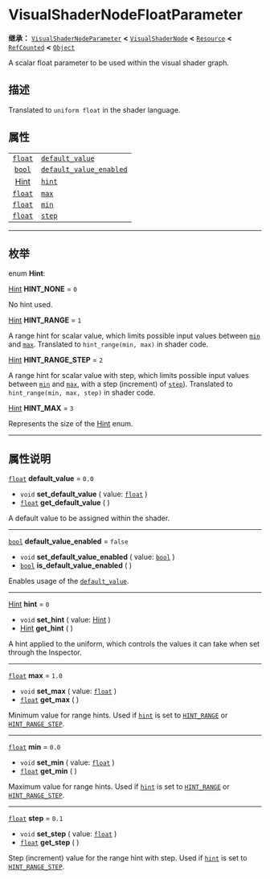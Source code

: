 <!-- ⚠ 请勿编辑本文件 ⚠ -->
<!-- 本文档使用脚本从 WeDot 引擎源码仓库生成。 -->
<!-- 生成脚本：https://github.com/WeDot-Engine/WeDot/tree/4.3/doc/tools/make_md.py； -->
<!-- 原文件：https://github.com/WeDot-Engine/WeDot/tree/4.3/doc/classes/VisualShaderNodeFloatParameter.xml。 -->

<div id="_class_visualshadernodefloatparameter"></div>

# VisualShaderNodeFloatParameter

**继承：** [`VisualShaderNodeParameter`](class_visualshadernodeparameter.md) **<** [`VisualShaderNode`](class_visualshadernode.md) **<** [`Resource`](class_resource.md) **<** [`RefCounted`](class_refcounted.md) **<** [`Object`](class_object.md)

A scalar float parameter to be used within the visual shader graph.

## 描述

Translated to `uniform float` in the shader language.

## 属性

|||
|:-:|:--|
| [`float`](class_float.md)                         | [`default_value`](class_visualshadernodefloatparameter.md#class_visualshadernodefloatparameter_property_default_value)                 | ``0.0``   |
| [`bool`](class_bool.md)                           | [`default_value_enabled`](class_visualshadernodefloatparameter.md#class_visualshadernodefloatparameter_property_default_value_enabled) | ``false`` |
| [Hint](#enum_visualshadernodefloatparameter_hint) | [`hint`](class_visualshadernodefloatparameter.md#class_visualshadernodefloatparameter_property_hint)                                   | ``0``     |
| [`float`](class_float.md)                         | [`max`](class_visualshadernodefloatparameter.md#class_visualshadernodefloatparameter_property_max)                                     | ``1.0``   |
| [`float`](class_float.md)                         | [`min`](class_visualshadernodefloatparameter.md#class_visualshadernodefloatparameter_property_min)                                     | ``0.0``   |
| [`float`](class_float.md)                         | [`step`](class_visualshadernodefloatparameter.md#class_visualshadernodefloatparameter_property_step)                                   | ``0.1``   |

<!-- rst-class:: classref-section-separator -->

---

## 枚举

<div id="_class_enum_visualshadernodefloatparameter_hint"></div>

enum **Hint**: <div id="enum_visualshadernodefloatparameter_hint"></div>

<div id="_class_visualshadernodefloatparameter_constant_hint_none"></div>

[Hint](#enum_visualshadernodefloatparameter_hint) **HINT_NONE** = ``0``

No hint used.

<div id="_class_visualshadernodefloatparameter_constant_hint_range"></div>

[Hint](#enum_visualshadernodefloatparameter_hint) **HINT_RANGE** = ``1``

A range hint for scalar value, which limits possible input values between [`min`](class_visualshadernodefloatparameter.md#class_visualshadernodefloatparameter_property_min) and [`max`](class_visualshadernodefloatparameter.md#class_visualshadernodefloatparameter_property_max). Translated to `hint_range(min, max)` in shader code.

<div id="_class_visualshadernodefloatparameter_constant_hint_range_step"></div>

[Hint](#enum_visualshadernodefloatparameter_hint) **HINT_RANGE_STEP** = ``2``

A range hint for scalar value with step, which limits possible input values between [`min`](class_visualshadernodefloatparameter.md#class_visualshadernodefloatparameter_property_min) and [`max`](class_visualshadernodefloatparameter.md#class_visualshadernodefloatparameter_property_max), with a step (increment) of [`step`](class_visualshadernodefloatparameter.md#class_visualshadernodefloatparameter_property_step)). Translated to `hint_range(min, max, step)` in shader code.

<div id="_class_visualshadernodefloatparameter_constant_hint_max"></div>

[Hint](#enum_visualshadernodefloatparameter_hint) **HINT_MAX** = ``3``

Represents the size of the [Hint](#enum_visualshadernodefloatparameter_hint) enum.

<!-- rst-class:: classref-section-separator -->

---

## 属性说明

<div id="_class_visualshadernodefloatparameter_property_default_value"></div>

[`float`](class_float.md) **default_value** = ``0.0`` <div id="class_visualshadernodefloatparameter_property_default_value"></div>

- `void` **set_default_value** ( value: [`float`](class_float.md) )
- [`float`](class_float.md) **get_default_value** ( )

A default value to be assigned within the shader.

<!-- rst-class:: classref-item-separator -->

---

<div id="_class_visualshadernodefloatparameter_property_default_value_enabled"></div>

[`bool`](class_bool.md) **default_value_enabled** = ``false`` <div id="class_visualshadernodefloatparameter_property_default_value_enabled"></div>

- `void` **set_default_value_enabled** ( value: [`bool`](class_bool.md) )
- [`bool`](class_bool.md) **is_default_value_enabled** ( )

Enables usage of the [`default_value`](class_visualshadernodefloatparameter.md#class_visualshadernodefloatparameter_property_default_value).

<!-- rst-class:: classref-item-separator -->

---

<div id="_class_visualshadernodefloatparameter_property_hint"></div>

[Hint](#enum_visualshadernodefloatparameter_hint) **hint** = ``0`` <div id="class_visualshadernodefloatparameter_property_hint"></div>

- `void` **set_hint** ( value: [Hint](#enum_visualshadernodefloatparameter_hint) )
- [Hint](#enum_visualshadernodefloatparameter_hint) **get_hint** ( )

A hint applied to the uniform, which controls the values it can take when set through the Inspector.

<!-- rst-class:: classref-item-separator -->

---

<div id="_class_visualshadernodefloatparameter_property_max"></div>

[`float`](class_float.md) **max** = ``1.0`` <div id="class_visualshadernodefloatparameter_property_max"></div>

- `void` **set_max** ( value: [`float`](class_float.md) )
- [`float`](class_float.md) **get_max** ( )

Minimum value for range hints. Used if [`hint`](class_visualshadernodefloatparameter.md#class_visualshadernodefloatparameter_property_hint) is set to [`HINT_RANGE`](class_visualshadernodefloatparameter.md#class_visualshadernodefloatparameter_constant_hint_range) or [`HINT_RANGE_STEP`](class_visualshadernodefloatparameter.md#class_visualshadernodefloatparameter_constant_hint_range_step).

<!-- rst-class:: classref-item-separator -->

---

<div id="_class_visualshadernodefloatparameter_property_min"></div>

[`float`](class_float.md) **min** = ``0.0`` <div id="class_visualshadernodefloatparameter_property_min"></div>

- `void` **set_min** ( value: [`float`](class_float.md) )
- [`float`](class_float.md) **get_min** ( )

Maximum value for range hints. Used if [`hint`](class_visualshadernodefloatparameter.md#class_visualshadernodefloatparameter_property_hint) is set to [`HINT_RANGE`](class_visualshadernodefloatparameter.md#class_visualshadernodefloatparameter_constant_hint_range) or [`HINT_RANGE_STEP`](class_visualshadernodefloatparameter.md#class_visualshadernodefloatparameter_constant_hint_range_step).

<!-- rst-class:: classref-item-separator -->

---

<div id="_class_visualshadernodefloatparameter_property_step"></div>

[`float`](class_float.md) **step** = ``0.1`` <div id="class_visualshadernodefloatparameter_property_step"></div>

- `void` **set_step** ( value: [`float`](class_float.md) )
- [`float`](class_float.md) **get_step** ( )

Step (increment) value for the range hint with step. Used if [`hint`](class_visualshadernodefloatparameter.md#class_visualshadernodefloatparameter_property_hint) is set to [`HINT_RANGE_STEP`](class_visualshadernodefloatparameter.md#class_visualshadernodefloatparameter_constant_hint_range_step).

[^virtual]: 本方法通常需要用户覆盖才能生效。
[^const]: 本方法无副作用，不会修改该实例的任何成员变量。
[^vararg]: 本方法除了能接受在此处描述的参数外，还能够继续接受任意数量的参数。
[^constructor]: 本方法用于构造某个类型。
[^static]: 调用本方法无需实例，可直接使用类名进行调用。
[^operator]: 本方法描述的是使用本类型作为左操作数的有效运算符。
[^bitfield]: 这个值是由下列位标志构成位掩码的整数。
[^void]: 无返回值。
